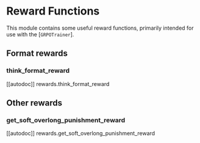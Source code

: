 # Reward Functions

This module contains some useful reward functions, primarily intended for use with the [`GRPOTrainer`].

## Format rewards

### think_format_reward

[[autodoc]] rewards.think_format_reward

## Other rewards

### get_soft_overlong_punishment_reward

[[autodoc]] rewards.get_soft_overlong_punishment_reward
